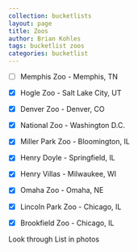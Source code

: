 ```yaml
---
collection: bucketlists
layout: page
title: Zoos
author: Brian Kohles
tags: bucketlist zoos
categories: bucketlist
---
```


- [ ] Memphis Zoo - Memphis, TN
- [x] Hogle Zoo - Salt Lake City, UT
- [x] Denver Zoo - Denver, CO
- [x] National Zoo - Washington D.C.
- [x] Miller Park Zoo - Bloomington, IL
- [x] Henry Doyle - Springfield, IL
- [x] Henry Villas - Milwaukee, WI
- [x] Omaha Zoo - Omaha, NE
- [x] Lincoln Park Zoo - Chicago, IL
- [x] Brookfield Zoo - Chicago, IL


Look through List in photos

